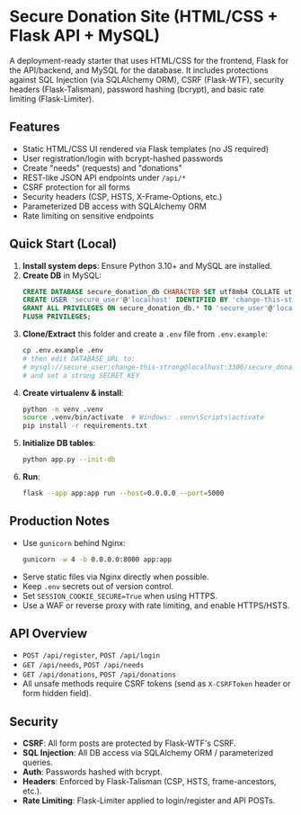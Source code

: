 # Secure Donation Site (HTML/CSS + Flask API + MySQL)

A deployment-ready starter that uses HTML/CSS for the frontend, Flask for the API/backend, and MySQL for the database. It includes protections against SQL Injection (via SQLAlchemy ORM), CSRF (Flask-WTF), security headers (Flask-Talisman), password hashing (bcrypt), and basic rate limiting (Flask-Limiter).

## Features
- Static HTML/CSS UI rendered via Flask templates (no JS required)
- User registration/login with bcrypt-hashed passwords
- Create "needs" (requests) and "donations"
- REST-like JSON API endpoints under `/api/*`
- CSRF protection for all forms
- Security headers (CSP, HSTS, X-Frame-Options, etc.)
- Parameterized DB access with SQLAlchemy ORM
- Rate limiting on sensitive endpoints

## Quick Start (Local)
1. **Install system deps**: Ensure Python 3.10+ and MySQL are installed.
2. **Create DB** in MySQL:
   ```sql
   CREATE DATABASE secure_donation_db CHARACTER SET utf8mb4 COLLATE utf8mb4_unicode_ci;
   CREATE USER 'secure_user'@'localhost' IDENTIFIED BY 'change-this-strong';
   GRANT ALL PRIVILEGES ON secure_donation_db.* TO 'secure_user'@'localhost';
   FLUSH PRIVILEGES;
   ```
3. **Clone/Extract** this folder and create a `.env` file from `.env.example`:
   ```bash
   cp .env.example .env
   # then edit DATABASE_URL to:
   # mysql://secure_user:change-this-strong@localhost:3306/secure_donation_db
   # and set a strong SECRET_KEY
   ```
4. **Create virtualenv & install**:
   ```bash
   python -m venv .venv
   source .venv/bin/activate  # Windows: .venv\Scripts\activate
   pip install -r requirements.txt
   ```
5. **Initialize DB tables**:
   ```bash
   python app.py --init-db
   ```
6. **Run**:
   ```bash
   flask --app app:app run --host=0.0.0.0 --port=5000
   ```

## Production Notes
- Use `gunicorn` behind Nginx:
  ```bash
  gunicorn -w 4 -b 0.0.0.0:8000 app:app
  ```
- Serve static files via Nginx directly when possible.
- Keep `.env` secrets out of version control.
- Set `SESSION_COOKIE_SECURE=True` when using HTTPS.
- Use a WAF or reverse proxy with rate limiting, and enable HTTPS/HSTS.

## API Overview
- `POST /api/register`, `POST /api/login`
- `GET /api/needs`, `POST /api/needs`
- `GET /api/donations`, `POST /api/donations`
- All unsafe methods require CSRF tokens (send as `X-CSRFToken` header or form hidden field).

## Security
- **CSRF**: All form posts are protected by Flask-WTF's CSRF.
- **SQL Injection**: All DB access via SQLAlchemy ORM / parameterized queries.
- **Auth**: Passwords hashed with bcrypt.
- **Headers**: Enforced by Flask-Talisman (CSP, HSTS, frame-ancestors, etc.).
- **Rate Limiting**: Flask-Limiter applied to login/register and API POSTs.
